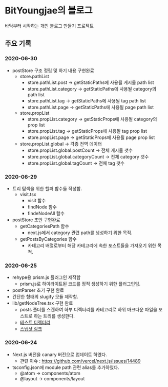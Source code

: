 # BitYoungjae의 블로그

바닥부터 시작하는 개인 블로그 만들기 프로젝트

## 주요 기록

### 2020-06-30

- postStore 구조 정립 및 하기 내용 구현완료
  - store.pathList
    - store.pathList.post -> getStaticPaths에 사용될 게시물 path list
    - store.pathList.category -> getStaticPaths에 사용될 category의 path list
    - store.pathList.tag -> getStaticPaths에 사용될 tag path list
    - store.pathList.page -> getStaticPaths에 사용될 page path list
  - store.propList
    - store.propList.category -> getStaticProps에 사용될 category의 prop list
    - store.propList.tag -> getStaticProps에 사용될 tag prop list
    - store.propList.page -> getStaticProps에 사용될 page prop list
  - store.propList.global -> 각종 전역 데이터
    - store.propList.global.postCount -> 전체 게시물 갯수
    - store.propList.global.categoryCount -> 전체 category 갯수
    - store.propList.global.tagCount -> 전체 tag 갯수

### 2020-06-29

- 트리 탐색을 위한 헬퍼 함수들 작성함.
  - visit.tsx
    - visit 함수
    - findNode 함수
    - findeNodeAll 함수
- postStore 초안 구현완료
  - getCategoriesPath 함수
    - next.js에서 category 관련 path를 생성하기 위한 목적.
  - getPostsByCategories 함수
    - 카테고리 배열로부터 해당 카테고리에 속한 포스트들을 가져오기 위한 목적.

### 2020-06-25

- rehype용 prism.js 플러그인 제작함
  - prism.js로 하이라이트된 코드를 정적 생성하기 위한 플러그인임.
- postParser 초기 구현 완료
- 간단한 형태의 slugify 모듈 제작함.
- lib/getNodeTree.tsx 구현 완료
  - posts 폴더를 스캔하여 하부 디렉터리를 카테고리로 하위 마크다운 파일을 포스트로 하는 트리를 생성한다.
  - [테스트 디렉터리](tests/testPosts)
  - [스냅샷 링크](tests/testPosts.snapshot.json)

### 2020-06-24

- Next.js 버전을 canary 버전으로 업데이트 하였다.
  - 관련 이슈 : <https://github.com/vercel/next.js/issues/14489>
- tsconfig.json에 module path 관련 alias를 추가하였다.
  - @atom -> components/atom
  - @layout -> components/layout
